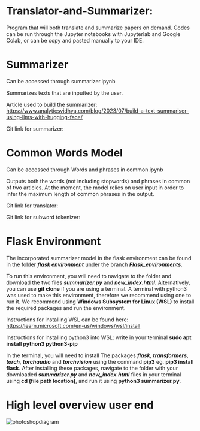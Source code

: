 # Translator-and-Summarizer:
Program that will both translate and summarize papers on demand.
Codes can be run through the Jupyter notebooks with Jupyterlab and Google Colab, or can be copy and pasted manually to your IDE. 

# Summarizer 
Can be accessed through summarizer.ipynb

Summarizes texts that are inputted by the user. 

Article used to build the summarizer: https://www.analyticsvidhya.com/blog/2023/07/build-a-text-summariser-using-llms-with-hugging-face/ 

Git link for summarizer:

# Common Words Model
Can be accessed through Words and phrases in common.ipynb

Outputs both the words (not including stopwords) and phrases in common of two articles. At the moment, the model relies on user input in order to infer the maximum length of common phrases in the output.



Git link for translator:

Git link for subword tokenizer:

# Flask Environment
The incorporated summarizer model in the flask environment can be found in the folder ***flask environment*** under the branch ***Flask_environments***. 

To run this environment, you will need to navigate to the folder and download the two files ***summarizer.py*** and ***new_index.html***. Alternatively, you can use **git clone** if you are using a terminal. A terminal with python3 was used to make this environment, therefore we recommend using one to run it. We recommend using **Windows Subsystem for Linux (WSL)** to install the required packages and run the environment. 

Instructions for installing WSL can be found here: https://learn.microsoft.com/en-us/windows/wsl/install

Instructions for installing python3 into WSL: write in your terminal **sudo apt install python3 python3-pip**

In the terminal, you will need to install The packages ***flask***, ***transformers***, ***torch***, ***torchaudio*** and ***torchvision*** using the command **pip3** eg. **pip3 install flask**. After installing these packages, navigate to the folder with your downloaded ***summarizer.py*** and ***new_index.html*** files in your terminal using **cd (file path location)**, and run it using **python3 summarizer.py**.
# High level overview user end
![photoshopdiagram](https://github.com/pramjati02/Translator-and-Summarizer/assets/139998943/2aa925ef-21f7-4442-80fe-bb260abb8c93)
